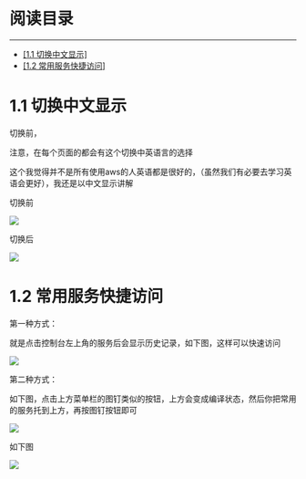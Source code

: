 
# 阅读目录 #

----------

- [[1.1 切换中文显示] ](https://github.com/syavingc/aws-docs/blob/master/AWS%E5%BF%85%E8%A6%81%E4%BA%86%E8%A7%A3%E7%9F%A5%E8%AF%86.md#11-%E5%88%87%E6%8D%A2%E4%B8%AD%E6%96%87%E6%98%BE%E7%A4%BA)
- [[1.2 常用服务快捷访问]](https://github.com/syavingc/aws-docs/blob/master/AWS%E5%BF%85%E8%A6%81%E4%BA%86%E8%A7%A3%E7%9F%A5%E8%AF%86.md#12-%E5%B8%B8%E7%94%A8%E6%9C%8D%E5%8A%A1%E5%BF%AB%E6%8D%B7%E8%AE%BF%E9%97%AE)


# 1.1 切换中文显示 #

切换前，

注意，在每个页面的都会有这个切换中英语言的选择

这个我觉得并不是所有使用aws的人英语都是很好的，（虽然我们有必要去学习英语会更好），我还是以中文显示讲解

切换前

![](https://i.imgur.com/kRo48Fa.png)

切换后

![](https://i.imgur.com/YbSe5uC.png)


# 1.2 常用服务快捷访问 #

第一种方式：

就是点击控制台左上角的服务后会显示历史记录，如下图，这样可以快速访问

![](https://i.imgur.com/oaqlxBd.png)

第二种方式：

如下图，点击上方菜单栏的图钉类似的按钮，上方会变成编译状态，然后你把常用的服务托到上方，再按图钉按钮即可

![](https://i.imgur.com/12GS40e.png)

如下图

![](https://i.imgur.com/mIAewaL.png)































